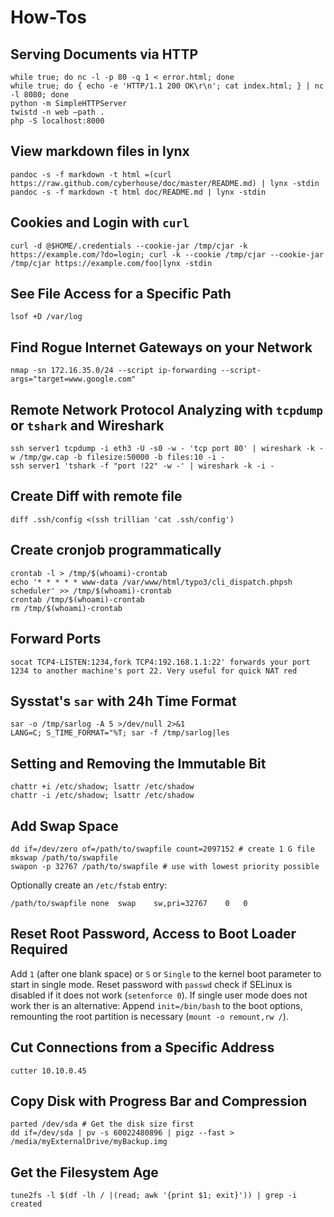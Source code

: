 # How-Tos
## Serving Documents via HTTP
    while true; do nc -l -p 80 -q 1 < error.html; done
    while true; do { echo -e 'HTTP/1.1 200 OK\r\n'; cat index.html; } | nc -l 8080; done
    python -m SimpleHTTPServer
    twistd -n web –path .
    php -S localhost:8000

## View markdown files in lynx
    pandoc -s -f markdown -t html =(curl https://raw.github.com/cyberhouse/doc/master/README.md) | lynx -stdin
    pandoc -s -f markdown -t html doc/README.md | lynx -stdin

## Cookies and Login with ``curl``
    curl -d @$HOME/.credentials --cookie-jar /tmp/cjar -k https://example.com/?do=login; curl -k --cookie /tmp/cjar --cookie-jar /tmp/cjar https://example.com/foo|lynx -stdin

## See File Access for a Specific Path
    lsof +D /var/log

## Find Rogue Internet Gateways on your Network
    nmap -sn 172.16.35.0/24 --script ip-forwarding --script-args="target=www.google.com"

## Remote Network Protocol Analyzing with `tcpdump` or `tshark` and Wireshark
    ssh server1 tcpdump -i eth3 -U -s0 -w - 'tcp port 80' | wireshark -k -w /tmp/gw.cap -b filesize:50000 -b files:10 -i -
    ssh server1 'tshark -f "port !22" -w -' | wireshark -k -i -

## Create Diff with remote file
    diff .ssh/config <(ssh trillian 'cat .ssh/config')

## Create cronjob programmatically
    crontab -l > /tmp/$(whoami)-crontab
    echo '* * * * * www-data /var/www/html/typo3/cli_dispatch.phpsh scheduler' >> /tmp/$(whoami)-crontab
    crontab /tmp/$(whoami)-crontab
    rm /tmp/$(whoami)-crontab

## Forward Ports
	socat TCP4-LISTEN:1234,fork TCP4:192.168.1.1:22' forwards your port   1234 to another machine's port 22. Very useful for quick NAT red

## Sysstat's ``sar`` with 24h Time Format
	sar -o /tmp/sarlog -A 5 >/dev/null 2>&1
	LANG=C; S_TIME_FORMAT="%T; sar -f /tmp/sarlog|les

## Setting and Removing the Immutable Bit
	chattr +i /etc/shadow; lsattr /etc/shadow
	chattr -i /etc/shadow; lsattr /etc/shadow
	

## Add Swap Space
	
	dd if=/dev/zero of=/path/to/swapfile count=2097152 # create 1 G file
	mkswap /path/to/swapfile
	swapon -p 32767 /path/to/swapfile # use with lowest priority possible

Optionally create an ``/etc/fstab`` entry:

	/path/to/swapfile none	swap	sw,pri=32767	0	0

## Reset Root Password, Access to Boot Loader Required
Add ``1`` (after one blank space) or ``S`` or ``Single`` to the kernel boot parameter to start in single mode. Reset password with ``passwd`` check if SELinux is disabled if it does not work (``setenforce 0``). If single user mode does not work ther is an alternative: Append ``init=/bin/bash`` to the boot options, remounting the root partition is necessary (``mount -o remount,rw /``).

## Cut Connections from a Specific Address

    cutter 10.10.0.45

## Copy Disk with Progress Bar and Compression
    parted /dev/sda # Get the disk size first
    dd if=/dev/sda | pv -s 60022480896 | pigz --fast > /media/myExternalDrive/myBackup.img

## Get the Filesystem Age
	tune2fs -l $(df -lh / |(read; awk '{print $1; exit}')) | grep -i created

<!---
 vim: expandtab tabstop=4 shiftwidth=4
-->
